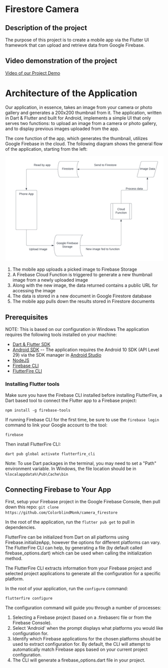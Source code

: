 # Firestore Camera

## Description of the project

The purpose of this project is to create a mobile app via the Flutter UI framework that can upload and retrieve data from Google Firebase.

## Video demonstration of the project

[Video of our Project Demo](https://utsacloud-my.sharepoint.com/:v:/g/personal/kyle_hitchcock_my_utsa_edu/Ed_iD08I0ItJtLGo8GbTlEgBQIpMbUtsMY8M1RTzOHaPlA?e=L9KgIZ)

# Architecture of the Application
Our application, in essence, takes an image from your camera or photo gallery and generates a 200x200 thumbnail from it. The application, written in Dart & Flutter and built for Android, implements a simple UI that only serves two functions: to upload an image from a camera or photo gallery, and to display previous images uploaded from the app.

The core function of the app, which generates the thumbnail, utilizes Google Firebase in the cloud. The following diagram shows the general flow of the application, starting from the left:

![App Diagram](/camera_firestore/App_Diagram.png)

1. The mobile app uploads a picked image to Firebase Storage
2. A Firebase Cloud Function is triggered to generate a new thumbnail image from a newly uploaded image
3. Along with the new image, the data returned contains a public URL for accessing the image
4. The data is stored in a new document in Google Firestore database
5. The mobile app pulls down the results stored in Firestore documents

## Prerequisites
NOTE: This is based on our configuration in Windows
The application requires the following tools installed on your machine:
- [Dart & Flutter SDK](https://docs.flutter.dev/get-started/install)
- [Android SDK](https://docs.flutter.dev/get-started/install/windows#android-setup)
-- The application requires the Android 10 SDK (API Level 29) via the SDK manager in [Android Studio](https://docs.flutter.dev/get-started/install/windows#install-android-studio)
- [NodeJS](https://nodejs.org/en/)
- [Firebase CLI](https://firebase.google.com/docs/cli)
- [FlutterFire CLI](https://firebase.flutter.dev/docs/cli)

### Installing Flutter tools
Make sure you have the Firebase CLI installed before installing FlutterFire, a Dart based tool to connect the Flutter app to a Firebase project:
```
npm install -g firebase-tools
```

If running Firebase CLI for the first time, be sure to use the `firebase login` command to link your Google account to the tool:
```
firebase
```

Then install FlutterFire CLI:
```
dart pub global activate flutterfire_cli
```
Note: To use Dart packages in the terminal, you may need to set a "Path" environment variable. In Windows, the file location should be in `%localappdata%\Pub\Cache\bin`

## Connecting Firebase to Your App
First, setup your Firebase project in the Google Firebase Console, then pull down this repo: `git clone https://github.com/ColorblindMonk/camera_firestore`

In the root of the application, run the `flutter pub get` to pull in dependencies.

FlutterFire can be initialized from Dart on all platforms using Firebase.initializeApp, however the options for different platforms can vary. The FlutterFire CLI can help, by generating a file (by default called firebase_options.dart) which can be used when calling the initialization method.

The FlutterFire CLI extracts information from your Firebase project and selected project applications to generate all the configuration for a specific platform.

In the root of your application, run the `configure` command:
```
flutterfire configure
```

The configuration command will guide you through a number of processes:
1. Selecting a Firebase project (based on a .firebaserc file or from the Firebase Console).
2. Select 'Android' when the prompt displays what platforms you would like configuration for.
3. Identify which Firebase applications for the chosen platforms should be used to extract configuration for. By default, the CLI will attempt to automatically match Firebase apps based on your current project configuration.
4. The CLI will generate a firebase_options.dart file in your project.
